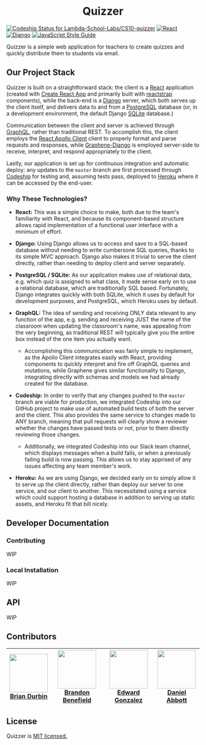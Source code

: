 <div align="center">
<h1>Quizzer</h1>
</div>

[ ![Codeship Status for Lambda-School-Labs/CS10-quizzer](https://app.codeship.com/projects/8ea07f40-9e5a-0136-7f9c-425a9ca03814/status?branch=master)](https://app.codeship.com/projects/306228) [![React](https://img.shields.io/badge/React-16.5-blue.svg)](https://reactjs.org/) [![Django](https://img.shields.io/badge/Django-2.1-green.svg)](https://www.djangoproject.com/) [![JavaScript Style Guide](https://img.shields.io/badge/code_style-standard-brightgreen.svg)](https://standardjs.com)

Quizzer is a simple web application for teachers to create quizzes and quickly distribute them to students via email.

## Our Project Stack
Quizzer is built on a straightforward stack: the client is a [React](https://github.com/facebook/react) application (created with [Create React App](https://github.com/facebook/create-react-app) and primarily built with [reactstrap](https://github.com/reactstrap/reactstrap) components), while the back-end is a [Django](https://www.djangoproject.com/) server, which both serves up the client itself, and delivers data to and from a [PostgreSQL](https://www.postgresql.org/) database (or, in a development environment, the default Django [SQLite](https://www.sqlite.org/index.html) database.)

Communication between the client and server is achieved through [GraphQL](https://graphql.org/), rather than traditional REST. To accomplish this, the client employs the [React Apollo Client](https://www.apollographql.com/docs/react/) client to properly format and parse requests and responses, while [Graphene-Django](https://docs.graphene-python.org/projects/django/en/latest/) is employed server-side to receive, interpret, and respond appropriately to the client.

Lastly, our application is set up for continuous integration and automatic deploy: any updates to the `master` branch are first processed through [Codeship](https://codeship.com/) for testing and, assuming tests pass, deployed to [Heroku](https://heroku.com/) where it can be accessed by the end-user.

### Why These Technologies?

- **React:** This was a simple choice to make, both due to the team's familiarity with React, and because its component-based structure allows rapid implementation of a functional user interface with a minimum of effort.

- **Django:** Using Django allows us to access and save to a SQL-based database without needing to write cumbersone SQL queries, thanks to its simple MVC approach. Django also makes it trivial to serve the client directly, rather than needing to deploy client and server separately.

- **PostgreSQL / SQLite:** As our application makes use of relational data, e.g. which quiz is assigned to what class, it made sense early on to use a relational database, which are traditionally SQL based. Fortunately, Django integrates quickly with both SQLite, which it uses by default for development purposes, and PostgreSQL, which Heroku uses by default.

- **GraphQL:** The idea of sending and receiving ONLY data relevant to any function of the app, e.g. sending and receiving JUST the name of the classroom when updating the classroom's name, was appealing from the very beginning, as traditional REST will typically give you the entire box instead of the one item you actually want.

  - Accomplishing this communication was fairly simple to implement, as the Apollo Client integrates easily with React, providing components to quickly interpret and fire off GraphQL queries and mutations, while Graphene gives similar functionality to Django, integrating directly with schemas and models we had already created for the database.

- **Codeship:** In order to verify that any changes pushed to the `master` branch are viable for production, we integrated Codeship into our GitHub project to make use of automated build tests of both the server and the client. This also provides the same service to changes made to ANY branch, meaning that pull requests will clearly show a reviewer whether the changes have passed tests or not, prior to them directly reviewing those changes.

  - Additionally, we integrated Codeship into our Slack team channel, which displays messages when a build fails, or when a previously failing build is now passing. This allows us to stay apprised of any issues affecting any team member's work.

- **Heroku:** As we are using Django, we decided early on to simply allow it to serve up the client directly, rather than deploy our server to one service, and our client to another. This necessitated using a service which could support hosting a database in addition to serving up static assets, and Heroku fit that bill nicely.

## Developer Documentation

### Contributing
WIP

### Local Installation
WIP

## API
WIP

## Contributors
| [<img src="https://avatars3.githubusercontent.com/u/17170364?v=4" align="center" width=100><br><b>Brian Durbin</b> ](https://github.com/bdurb) | [<img src="https://avatars0.githubusercontent.com/u/29239201?v=4" align="center" width=100><br><b>Brandon Benefield</b>  ](https://github.com/bbenefield89) | [<img src="https://avatars1.githubusercontent.com/u/35475006?v=4" align="center" width=100><br><b>Edward Gonzalez</b>  ](https://github.com/eddygonzalez9708) | [<img src="https://avatars2.githubusercontent.com/u/26112479?v=4" align="center" width=100><br><b>Daniel Abbott</b>  ](https://github.com/Mephestys) |
|---|---|---|---|

## License
Quizzer is [MIT licensed.](LICENSE)

